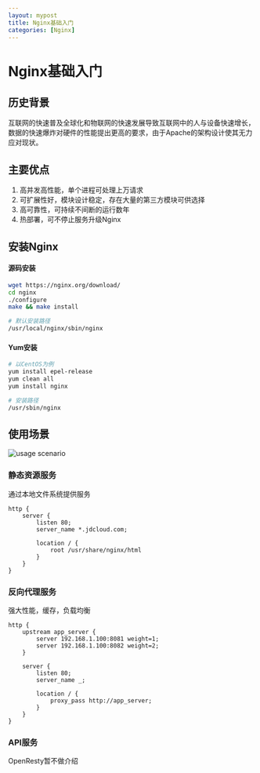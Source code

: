 ```yaml
---
layout: mypost
title: Nginx基础入门
categories: [Nginx]
---
```


# Nginx基础入门

## 历史背景

互联网的快速普及全球化和物联网的快速发展导致互联网中的人与设备快速增长，数据的快速爆炸对硬件的性能提出更高的要求，由于Apache的架构设计使其无力应对现状。

## 主要优点

1. 高并发高性能，单个进程可处理上万请求
2. 可扩展性好，模块设计稳定，存在大量的第三方模块可供选择
3. 高可靠性，可持续不间断的运行数年
4. 热部署，可不停止服务升级Nginx

## 安装Nginx

#### 源码安装

```bash
wget https://nginx.org/download/
cd nginx
./configure
make && make install

# 默认安装路径
/usr/local/nginx/sbin/nginx
```

#### Yum安装

```bash
# 以CentOS为例
yum install epel-release
yum clean all
yum install nginx

# 安装路径
/usr/sbin/nginx
```

## 使用场景

![usage scenario](usage-scenario.png)

### 静态资源服务

通过本地文件系统提供服务

```nginx
http {
    server {
        listen 80;
        server_name *.jdcloud.com;
        
        location / {
            root /usr/share/nginx/html
        }
    }
}
```

### 反向代理服务

强大性能，缓存，负载均衡

```nginx
http {
    upstream app_server {
        server 192.168.1.100:8081 weight=1;
        server 192.168.1.100:8082 weight=2;
    }

    server {
        listen 80;
        server_name _;
        
        location / {
            proxy_pass http://app_server;
        }
    }
}
```

### API服务

OpenResty暂不做介绍